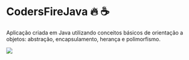 # CodersFireJava :fire: :coffee:

Aplicação criada em Java utilizando conceitos básicos de orientação a objetos: abstração, encapsulamento, herança e polimorfismo.

<img src="{https://img.shields.io/badge/LinkedIn-0077B5?style=for-the-badge&logo=linkedin&logoColor=white}" />
